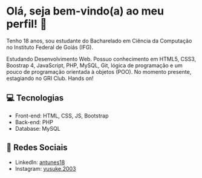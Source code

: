 # Olá, seja bem-vindo(a) ao meu perfil! 👋

Tenho 18 anos, sou estudante do Bacharelado em Ciência da Computação no Instituto Federal de Goiás (IFG).

Estudando Desenvolvimento Web. Possuo conhecimento em HTML5, CSS3, Boostrap 4, JavaScript, PHP, MySQL, Git, lógica de programação e um pouco de programação orientada à objetos (POO). No momento presente, estagiando no GRI Club. Hands on!

## :computer: Tecnologias

- Front-end: HTML, CSS, JS, Bootstrap
- Back-end: PHP
- Database: MySQL

## :link: Redes Sociais

- LinkedIn: [antunes18](https://www.linkedin.com/in/antunes18/)
- Instagram: [yusuke.2003](https://www.instagram.com/yusuke.2003/)

